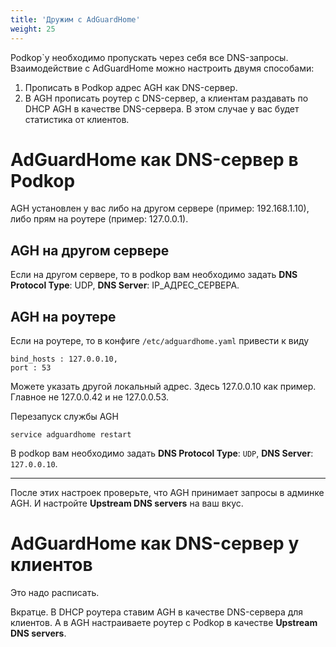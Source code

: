 ```yaml
---
title: 'Дружим с AdGuardHome'
weight: 25
---
```


Podkop`у необходимо пропускать через себя все DNS-запросы. Взаимодействие с AdGuardHome можно настроить двумя способами:
1. Прописать в Podkop адрес AGH как DNS-сервер. 
2. В AGH прописать роутер с DNS-сервер, а клиентам раздавать по DHCP AGH в качестве DNS-сервера. В этом случае у вас будет статистика от клиентов.

# AdGuardHome как DNS-сервер в Podkop
AGH установлен у вас либо на другом сервере (пример: 192.168.1.10), либо прям на роутере (пример: 127.0.0.1). 

## AGH на другом сервере
Если на другом сервере, то в podkop вам необходимо задать **DNS Protocol Type**: UDP, **DNS Server**: IP_АДРЕС_СЕРВЕРА.

## AGH на роутере
Если на роутере, то в конфиге `/etc/adguardhome.yaml` привести к виду
```
bind_hosts : 127.0.0.10, 
port : 53
```

Можете указать другой локальный адрес. Здесь 127.0.0.10 как пример. Главное не 127.0.0.42 и не 127.0.0.53.

Перезапуск службы AGH
```
service adguardhome restart
```

В podkop вам необходимо задать **DNS Protocol Type**: `UDP`, **DNS Server**: `127.0.0.10`.

---

После этих настроек проверьте, что AGH принимает запросы в админке AGH. И настройте **Upstream DNS servers** на ваш вкус.

# AdGuardHome как DNS-сервер у клиентов
Это надо расписать.

Вкратце. В DHCP роутера ставим AGH в качестве DNS-сервера для клиентов. А в AGH настраиваете роутер с Podkop в качестве **Upstream DNS servers**.